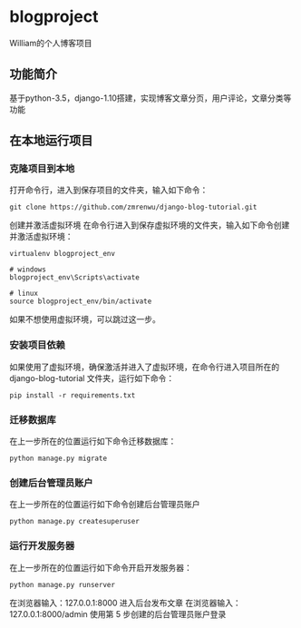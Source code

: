 # blogproject
William的个人博客项目

## 功能简介

基于python-3.5，django-1.10搭建，实现博客文章分页，用户评论，文章分类等功能

## 在本地运行项目
### 克隆项目到本地
打开命令行，进入到保存项目的文件夹，输入如下命令：

	git clone https://github.com/zmrenwu/django-blog-tutorial.git

创建并激活虚拟环境
在命令行进入到保存虚拟环境的文件夹，输入如下命令创建并激活虚拟环境：

	virtualenv blogproject_env

	# windows
	blogproject_env\Scripts\activate

	# linux
	source blogproject_env/bin/activate

如果不想使用虚拟环境，可以跳过这一步。

### 安装项目依赖

如果使用了虚拟环境，确保激活并进入了虚拟环境，在命令行进入项目所在的 django-blog-tutorial 文件夹，运行如下命令：

	pip install -r requirements.txt

### 迁移数据库

在上一步所在的位置运行如下命令迁移数据库：

	python manage.py migrate

### 创建后台管理员账户
在上一步所在的位置运行如下命令创建后台管理员账户

	python manage.py createsuperuser

### 运行开发服务器

在上一步所在的位置运行如下命令开启开发服务器：

	python manage.py runserver

在浏览器输入：127.0.0.1:8000
进入后台发布文章
在浏览器输入：127.0.0.1:8000/admin
使用第 5 步创建的后台管理员账户登录

